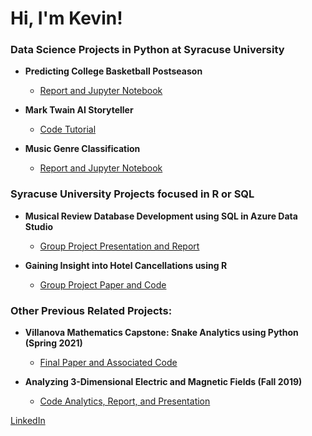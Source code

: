 <h1>Hi, I'm Kevin!</h1>

<h3>Data Science Projects in Python at Syracuse University</h3>

- <b> Predicting College Basketball Postseason </b>
  - [Report and Jupyter Notebook](https://github.com/kharmer9/IST652_Final/blob/main/README.md)

- <b> Mark Twain AI Storyteller </b>
  - [Code Tutorial](https://github.com/kharmer9/NLP_Neural_Network/blob/main/README.md)
  
- <b> Music Genre Classification </b>
  - [Report and Jupyter Notebook](https://github.com/kharmer9/Music_Genre_Classification/blob/main/README.md)

<h3>Syracuse University Projects focused in R or SQL</h3>

- <b> Musical Review Database Development using SQL in Azure Data Studio </b>
  - [Group Project Presentation and Report](https://github.com/kharmer9/Database_Development/blob/main/README.md)
  
- <b> Gaining Insight into Hotel Cancellations using R </b>
  - [Group Project Paper and Code](https://github.com/kharmer9/Hotel_Cancellation_Predictions/blob/main/README.md)
  
<h3>Other Previous Related Projects:</h3>

- <b> Villanova Mathematics Capstone: Snake Analytics using Python (Spring 2021)</b>
  - [Final Paper and Associated Code](https://github.com/kharmer9/Snake_Analytics-MAT5900/blob/main/README.md)

- <b> Analyzing 3-Dimensional Electric and Magnetic Fields (Fall 2019) </b>
  - [Code Analytics, Report, and Presentation](https://github.com/kharmer9/3D_EM_Fields/blob/main/README.md)
  

[LinkedIn](https://linkedin.com/in/kevin-harmer)
